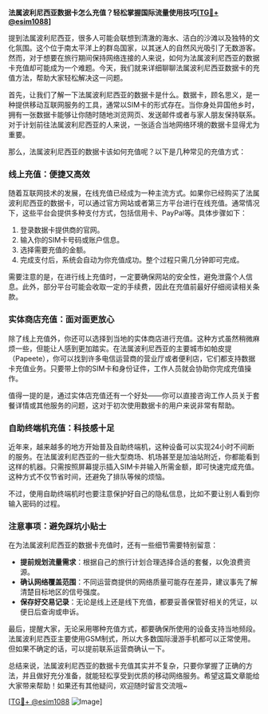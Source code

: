 **法属波利尼西亚数据卡怎么充值？轻松掌握国际流量使用技巧[[TG💪+ @esim1088](https://t.me/s/esim1088)]**

提到法属波利尼西亚，很多人可能会联想到清澈的海水、洁白的沙滩以及独特的文化氛围。这个位于南太平洋上的群岛国家，以其迷人的自然风光吸引了无数游客。然而，对于想要在旅行期间保持网络连接的人来说，如何为法属波利尼西亚的数据卡充值却可能成为一个难题。今天，我们就来详细聊聊法属波利尼西亚数据卡的充值方法，帮助大家轻松解决这一问题。

首先，让我们了解一下法属波利尼西亚的数据卡是什么。数据卡，顾名思义，是一种提供移动互联网服务的工具，通常以SIM卡的形式存在。当你身处异国他乡时，拥有一张数据卡能够让你随时随地浏览网页、发送邮件或者与家人朋友保持联系。对于计划前往法属波利尼西亚的人来说，一张适合当地网络环境的数据卡显得尤为重要。

那么，法属波利尼西亚的数据卡该如何充值呢？以下是几种常见的充值方式：

### **线上充值：便捷又高效**
随着互联网技术的发展，在线充值已经成为一种主流方式。如果你已经购买了法属波利尼西亚的数据卡，可以通过官方网站或者第三方平台进行在线充值。通常情况下，这些平台会提供多种支付方式，包括信用卡、PayPal等。具体步骤如下：
1. 登录数据卡提供商的官网。
2. 输入你的SIM卡号码或账户信息。
3. 选择需要充值的金额。
4. 完成支付后，系统会自动为你充值成功。整个过程只需几分钟即可完成。

需要注意的是，在进行线上充值时，一定要确保网站的安全性，避免泄露个人信息。此外，部分平台可能会收取一定的手续费，因此在充值前最好仔细阅读相关条款。

### **实体商店充值：面对面更放心**
除了线上充值外，你还可以选择到当地的实体商店进行充值。这种方式虽然稍微麻烦一些，但能让人感到更加踏实。在法属波利尼西亚的主要城市如帕皮提（Papeete），你可以找到许多电信运营商的营业厅或者便利店，它们都支持数据卡充值业务。只要带上你的SIM卡和身份证件，工作人员就会协助你完成充值操作。

值得一提的是，通过实体店充值还有一个好处——你可以直接咨询工作人员关于套餐详情或其他服务的问题，这对于初次使用数据卡的用户来说非常有帮助。

### **自助终端机充值：科技感十足**
近年来，越来越多的地方开始普及自助终端机，这种设备可以实现24小时不间断的服务。在法属波利尼西亚的一些大型商场、机场甚至是加油站附近，你都能看到这样的机器。只需按照屏幕提示插入SIM卡并输入所需金额，即可快速完成充值。这种方式不仅节省时间，还避免了排队等候的烦恼。

不过，使用自助终端机时也要注意保护好自己的隐私信息，比如不要让别人看到你输入密码的过程。

### **注意事项：避免踩坑小贴士**
在为法属波利尼西亚的数据卡充值时，还有一些细节需要特别留意：
- **提前规划流量需求**：根据自己的旅行计划合理选择合适的套餐，以免浪费资源。
- **确认网络覆盖范围**：不同运营商提供的网络质量可能存在差异，建议事先了解清楚目标地区的信号强度。
- **保存好交易记录**：无论是线上还是线下充值，都要妥善保管好相关的凭证，以便日后查询或申诉。

最后，提醒大家，无论采用哪种充值方式，都要确保所使用的设备支持当地频段。法属波利尼西亚主要使用GSM制式，所以大多数国际漫游手机都可以正常使用。但如果不确定的话，可以提前联系运营商确认一下。

总结来说，法属波利尼西亚的数据卡充值其实并不复杂，只要你掌握了正确的方法，并且做好充分准备，就能轻松享受到优质的移动网络服务。希望这篇文章能给大家带来帮助！如果还有其他疑问，欢迎随时留言交流哦~

[[TG💪+ @esim1088](https://t.me/s/esim1088) ![Image](https://i.postimg.cc/4NQfJmqS/Snipaste-2025-05-13-00-14-12.png)]